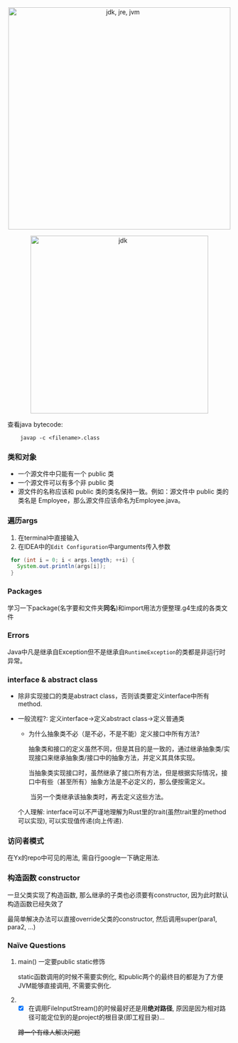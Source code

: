 <div align=center> <img alt="jdk, jre, jvm" src="https://upload-images.jianshu.io/upload_images/4622762-f8effb081e6b935e.png?imageMogr2/auto-orient/strip|imageView2/2/w/658/format/webp" width="500"/>

<img alt="jdk" src="https://upload-images.jianshu.io/upload_images/4622762-513a6830fb10ace5.png?imageMogr2/auto-orient/strip|imageView2/2/w/684/format/webp" width="400"/> </div>

查看java bytecode:
```
    javap -c <filename>.class
```

### 类和对象

- 一个源文件中只能有一个 public 类
- 一个源文件可以有多个非 public 类
- 源文件的名称应该和 public 类的类名保持一致。例如：源文件中 public 类的类名是 Employee，那么源文件应该命名为Employee.java。



### 遍历args

1. 在terminal中直接输入
2. 在IDEA中的`Edit Configuration`中arguments传入参数

```java
 for (int i = 0; i < args.length; ++i) {
   System.out.println(args[i]);
 }
```

### Packages

学习一下package(名字要和文件夹**同名**)和import用法方便整理.g4生成的各类文件

### Errors

 Java中凡是继承自Exception但不是继承自`RuntimeException`的类都是非运行时异常。

### interface & abstract class

- 除非实现接口的类是abstract class，否则该类要定义interface中所有method.

- 一般流程?: 定义interface→定义abstract class→定义普通类

  - 为什么抽象类不必（是不必，不是不能）定义接口中所有方法?

    ​	抽象类和接口的定义虽然不同，但是其目的是一致的，通过继承抽象类/实现接口来继承抽象类/接口中的抽象方法，并定义其具体实现。

    ​	当抽象类实现接口时，虽然继承了接口所有方法，但是根据实际情况，接口中有些（甚至所有）抽象方法是不必定义的，那么便按需定义。

    ​	当另一个类继承该抽象类时，再去定义这些方法。

  个人理解: interface可以不严谨地理解为Rust里的trait(虽然trait里的method可以实现), 可以实现值传递(向上传递).

### 访问者模式

在Yx的repo中可见的用法, 需自行google一下确定用法.

### 构造函数 constructor

一旦父类实现了构造函数, 那么继承的子类也必须要有constructor, 因为此时默认构造函数已经失效了

最简单解决办法可以直接override父类的constructor, 然后调用super(para1, para2, ...)

### Naïve Questions

1. main() 一定要public static修饰

   static函数调用的时候不需要实例化, 和public两个的最终目的都是为了方便JVM能够直接调用, 不需要实例化.

2. - [x] 在调用FileInputStream()的时候最好还是用**绝对路径**, 原因是因为相对路径可能定位到的是project的根目录(即工程目录)...

   ~~蹲一个有缘人解决问题~~